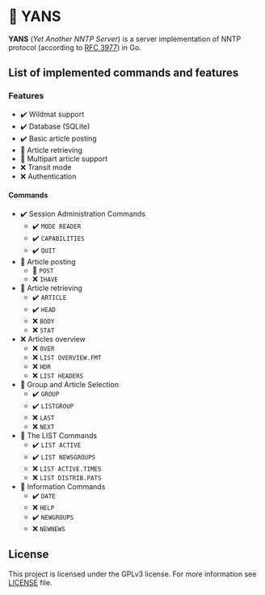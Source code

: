 # :newspaper: YANS

**YANS** (*Yet Another NNTP Server*) is a server implementation of NNTP protocol (according to [RFC 3977](https://datatracker.ietf.org/doc/html/rfc3977)) in Go.

## List of implemented commands and features

### Features

- :heavy_check_mark: Wildmat support
- :heavy_check_mark: Database (SQLite)
- :heavy_check_mark: Basic article posting
- :construction: Article retrieving
- :construction: Multipart article support
- :x: Transit mode
- :x: Authentication

#### Commands

- :heavy_check_mark: Session Administration Commands
  - :heavy_check_mark: `MODE READER`
  - :heavy_check_mark: `CAPABILITIES`
  - :heavy_check_mark: `QUIT`
- :construction: Article posting
  - :construction: `POST`
  - :x: `IHAVE`
- :construction: Article retrieving
  - :heavy_check_mark: `ARTICLE`
  - :heavy_check_mark: `HEAD`
  - :x: `BODY`
  - :x: `STAT`
- :x: Articles overview
  - :x: `OVER`
  - :x: `LIST OVERVIEW.FMT`
  - :x: `HDR`
  - :x: `LIST HEADERS`
- :construction: Group and Article Selection
  - :heavy_check_mark: `GROUP`
  - :heavy_check_mark: `LISTGROUP`
  - :x: `LAST`
  - :x: `NEXT`
- :construction: The LIST Commands
  - :heavy_check_mark: `LIST ACTIVE`
  - :heavy_check_mark: `LIST NEWSGROUPS`
  - :x: `LIST ACTIVE.TIMES`
  - :x: `LIST DISTRIB.PATS`
- :construction: Information Commands
  - :heavy_check_mark: `DATE`
  - :x: `HELP`
  - :heavy_check_mark: `NEWGROUPS`
  - :x: `NEWNEWS`

## License

This project is licensed under the GPLv3 license. For more information see [LICENSE](LICENSE) file.
